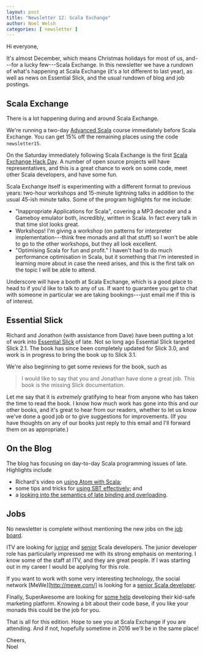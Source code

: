 ```yaml
---
layout: post
title: "Newsletter 12: Scala Exchange"
author: Noel Welsh
categories: [ newsletter ]
---
```

Hi everyone,

It's almost December, which means Christmas holidays for most of us, and---for a lucky few---Scala Exchange. In this newsletter we have a rundown of what's happening at Scala Exchange (it's a lot different to last year), as well as news on Essential Slick, and the usual rundown of blog and job postings.

<!-- break -->

## Scala Exchange

There is a lot happening during and around Scala Exchange.

We're running a two-day [Advanced Scala][advanced-scala-sx] course immediately before Scala Exchange. You can get 15% off the remaining places using the code `newsletter15`.

On the Saturday immediately following Scala Exchange is the first [Scala Exchange Hack Day][hack-day-sx]. A number of open source projects will have representatives, and this is a great chance to work on some code, meet other Scala developers, and have some fun.

Scala Exchange itself is experimenting with a different format to previous years: two-hour workshops and 15-minute lightning talks in addition to the usual 45-ish minute talks. Some of the program highlights for me include:

- "Inappropriate Applications for Scala", covering a MP3 decoder and a Gameboy emulator both, incredibly, written in Scala. In fact every talk in that time slot looks great.
- Workshops! I'm giving a workshop (on patterns for interpreter implementation---think free monads and all that stuff) so I won't be able to go to the other workshops, but they all look excellent.
- "Optimising Scala for fun and profit." I haven't had to do much performance optimisation in Scala, but it something that I'm interested in learning more about in case the need arises, and this is the first talk on the topic I will be able to attend.

Underscore will have a booth at Scala Exchange, which is a good place to head to if you'd like to talk to any of us. If want to guarantee you get to chat with someone in particular we are taking bookings---just email me if this is of interest.

## Essential Slick

Richard and Jonathon (with assistance from Dave) have been putting a lot of work into [Essential Slick][essential-slick] of late. Not so long ago Essential Slick targeted Slick 2.1. The book has since been completely updated for Slick 3.0, and work is in progress to bring the book up to Slick 3.1.

We're also beginning to get some reviews for the book, such as

> I would like to say that you and Jonathan have done a great job. This book is the missing Slick documentation. 

Let me say that it is *extremely* gratifying to hear from anyone who has taken the time to read the book. I know how much work has gone into this and our other books, and it's great to hear from our readers, whether to let us know we've done a good job or to give suggestions for improvements. (If you have thoughts on any of our books just reply to this email and I'll forward them on as appropriate.)

## On the Blog

The blog has focusing on day-to-day Scala programming issues of late. Highlights include

- Richard's video on [using Atom with Scala][atom];
- some tips and tricks for [using SBT effectively][sbt]; and
- a [looking into the semantics of late binding and overloading][late-binding].

## Jobs

No newsletter is complete without mentioning the new jobs on the [job board][job-board].

ITV are looking for [junior][itv-junior] and [senior][itv-senior] Scala developers. The junior developer role has particularly impressed me with its strong emphasis on mentoring. I know some of the staff at ITV, and they are great people. If I was starting out in my career I would be applying for this role.

If you want to work with some very interesting technology, the social network [MeWe][http://mewe.com/] is looking for a [senior Scala developer][mewe].

Finally, SuperAwesome are looking for [some help][superawesome] developing their kid-safe marketing platform. Knowing a bit about their code base, if you like your monads this could be the job for you.

That is all for this edition. Hope to see you at Scala Exchange if you are attending. And if not, hopefully sometime in 2016 we'll be in the same place!

Cheers,<br/>
Noel


[advanced-scala-sx]: http://underscore.io/events/2015-12-08-advanced-scala.html
[hack-day-sx]: https://skillsmatter.com/conferences/7402-scalaxhack

[essential-slick]: http://underscore.io/books/essential-slick/
[late-binding]: http://underscore.io/blog/posts/2015/11/04/late-binding-and-overloading.html

[atom]: http://underscore.io/blog/posts/2015/11/03/atom.html
[sbt]: http://underscore.io/blog/posts/2015/11/09/sbt-commands.html

[job-board]: http://underscore.io/jobs/
[itv-junior]: http://underscore.io/jobs/2015-10-28-itv-junior/
[itv-senior]: http://underscore.io/jobs/2015-10-28-itv-senior/
[mewe]: http://underscore.io/jobs/2015-10-30-mewe/
[superawesome]: http://underscore.io/jobs/2015-11-13-superawesome/

[contact]: http://underscore.io/contact

[jobs]: http://underscore.io/jobs
[jobs-form]: https://docs.google.com/forms/d/1zw5sKHCRllYDkGasUBZWRTJnB-PI43NzvExCfwYIoas/viewform

